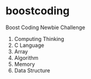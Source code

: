 # boostcoding
Boost Coding Newbie Challenge

1. Computing Thinking
2. C Language
3. Array
4. Algorithm
5. Memory
6. Data Structure